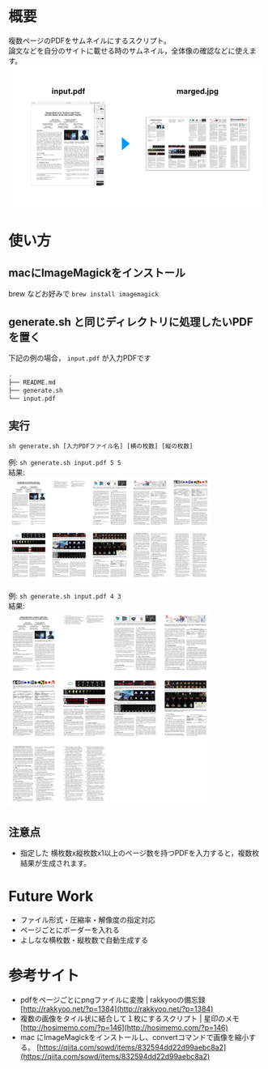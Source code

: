 # 概要
複数ページのPDFをサムネイルにするスクリプト。  
論文などを自分のサイトに載せる時のサムネイル，全体像の確認などに使えます。
<img src="README_material/overview.png" width="500px">

# 使い方
## macにImageMagickをインストール
brew などお好みで
`brew install imagemagick`

## generate.sh と同じディレクトリに処理したいPDFを置く
下記の例の場合， `input.pdf` が入力PDFです
```
.
├── README.md
├── generate.sh
└── input.pdf
```

## 実行
`sh generate.sh [入力PDFファイル名] [横の枚数] [縦の枚数]`  
  
例: `sh generate.sh input.pdf 5 5`  
結果:  
<img src="README_material/sample_1.jpg" width="400px">

例: `sh generate.sh input.pdf 4 3`  
結果:  
<img src="README_material/sample_2.jpg" width="400px">

## 注意点
- 指定した 横枚数x縦枚数x1以上のページ数を持つPDFを入力すると，複数枚結果が生成されます。

# Future Work
- ファイル形式・圧縮率・解像度の指定対応
- ページごとにボーダーを入れる
- よしなな横枚数・縦枚数で自動生成する


# 参考サイト
- pdfをページごとにpngファイルに変換 | rakkyooの備忘録  
[http://rakkyoo.net/?p=1384](http://rakkyoo.net/?p=1384)
- 複数の画像をタイル状に結合して１枚にするスクリプト | 星印のメモ  
[http://hosimemo.com/?p=146](http://hosimemo.com/?p=146)
- mac にImageMagickをインストールし、convertコマンドで画像を縮小する。 [https://qiita.com/sowd/items/832594dd22d99aebc8a2](https://qiita.com/sowd/items/832594dd22d99aebc8a2)